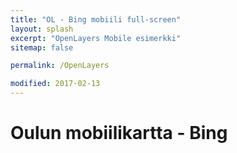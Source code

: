 ```yaml
---
title: "OL - Bing mobiili full-screen"
layout: splash
excerpt: "OpenLayers Mobile esimerkki"
sitemap: false

permalink: /OpenLayers

modified: 2017-02-13
---
```

<link rel="stylesheet" href="assets/css/ol.css" type="text/css">

<meta charset="utf-8">
<meta http-equiv="X-UA-Compatible" content="chrome=1">
<meta name="viewport" content="initial-scale=1.0, user-scalable=no, width=device-width">
<title>Mobile full screen</title>
<style type="text/css">
  html, body, .map {
    width: 100%;
  }
</style>

# Oulun mobiilikartta - Bing

<div id="kartta" class="map"></div>

<script src="https://cdn.polyfill.io/v2/polyfill.min.js?features=requestAnimationFrame,Element.prototype.classList"></script>

<script src="assets/js/bundle_mobilefs.js"> </script>

<div id="info">&nbsp;</div>
